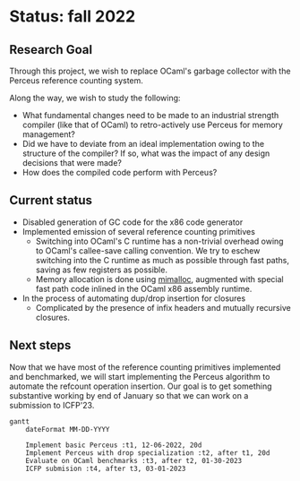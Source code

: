 # Status: fall 2022

## Research Goal

Through this project, we wish to replace OCaml's garbage collector with the Perceus reference counting system.

Along the way, we wish to study the following:

- What fundamental changes need to be made to an industrial strength compiler (like that of OCaml) to retro-actively use Perceus for memory management?
- Did we have to deviate from an ideal implementation owing to the structure of the compiler? If so, what was the impact of any design decisions that were made?
- How does the compiled code perform with Perceus?


## Current status

- Disabled generation of GC code for the x86 code generator
- Implemented emission of several reference counting primitives
    - Switching into OCaml's C runtime has a non-trivial overhead owing to OCaml's callee-save calling convention. We try to eschew switching into the C runtime as much as possible through fast paths, saving as few registers as possible.
    - Memory allocation is done using [mimalloc](https://github.com/microsoft/mimalloc), augmented with special fast path code inlined in the OCaml x86 assembly runtime.
- In the process of automating dup/drop insertion for closures
    - Complicated by the presence of infix headers and mutually recursive closures.

## Next steps

Now that we have most of the reference counting primitives implemented and benchmarked, we will start implementing the Perceus algorithm to automate the refcount operation insertion. Our goal is to get something substantive working by end of January so that we can work on a submission to ICFP'23.

```mermaid
gantt
    dateFormat MM-DD-YYYY
    
    Implement basic Perceus :t1, 12-06-2022, 20d
    Implement Perceus with drop specialization :t2, after t1, 20d
    Evaluate on OCaml benchmarks :t3, after t2, 01-30-2023
    ICFP submision :t4, after t3, 03-01-2023
```
